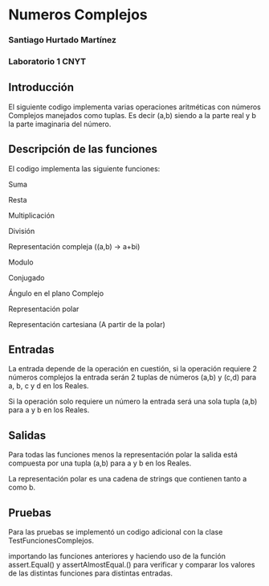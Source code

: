 # Numeros Complejos

### Santiago Hurtado Martínez
### Laboratorio 1 CNYT 

## Introducción

El siguiente codigo implementa varias operaciones aritméticas con números Complejos manejados como tuplas.
Es decir (a,b) siendo a la parte real y b la parte imaginaria del número.

## Descripción de las funciones

El codigo implementa las siguiente funciones:

Suma

Resta

Multiplicación

División

Representación compleja ((a,b) -> a+bi)

Modulo 

Conjugado

Ángulo en el plano Complejo

Representación polar

Representación cartesiana (A partir de la polar)

## Entradas

La entrada depende de la operación en cuestión, si la operación requiere 2 números complejos la entrada serán 2 tuplas de números (a,b) y (c,d) para a, b, c y d en los Reales.

Si la operación solo requiere un número la entrada será una sola tupla (a,b) para a y b en los Reales.

## Salidas

Para todas las funciones menos la representación polar la salida está compuesta por una tupla (a,b) para a y b en los Reales.

La representación polar es una cadena de strings que contienen tanto a como b.

## Pruebas

Para las pruebas se implementó un codigo adicional con la clase TestFuncionesComplejos.

importando las funciones anteriores y haciendo uso de la función assert.Equal() y assertAlmostEqual.() para verificar y comparar los valores de las distintas funciones para distintas entradas.

